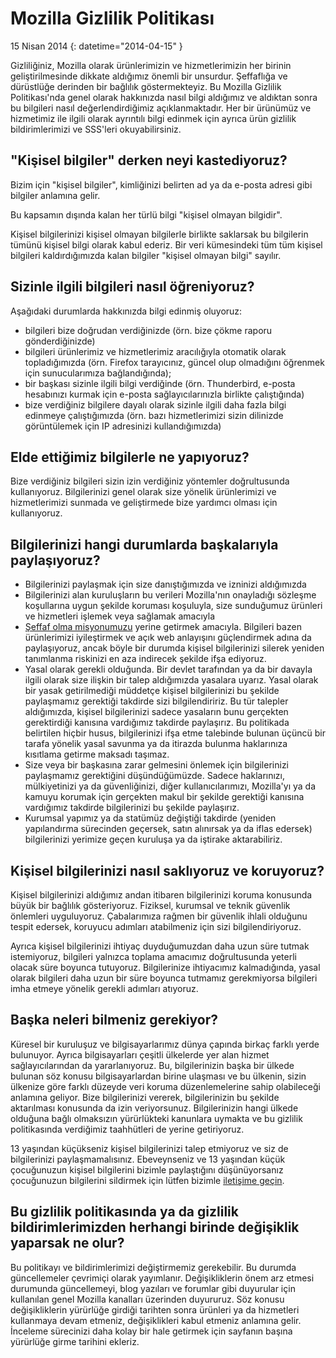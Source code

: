 ﻿# Mozilla Gizlilik Politikası

15 Nisan 2014
{: datetime="2014-04-15" }

Gizliliğiniz, Mozilla olarak ürünlerimizin ve hizmetlerimizin her birinin geliştirilmesinde dikkate aldığımız önemli bir unsurdur. Şeffaflığa ve dürüstlüğe derinden bir bağlılık göstermekteyiz. Bu Mozilla Gizlilik Politikası'nda genel olarak hakkınızda nasıl bilgi aldığımız ve aldıktan sonra bu bilgileri nasıl değerlendirdiğimiz açıklanmaktadır. Her bir ürünümüz ve hizmetimiz ile ilgili olarak ayrıntılı bilgi edinmek için ayrıca ürün gizlilik bildirimlerimizi ve SSS'leri okuyabilirsiniz. 

## "Kişisel bilgiler" derken neyi kastediyoruz?

Bizim için "kişisel bilgiler", kimliğinizi belirten ad ya da e-posta adresi gibi bilgiler anlamına gelir.

Bu kapsamın dışında kalan her türlü bilgi "kişisel olmayan bilgidir".

Kişisel bilgilerinizi kişisel olmayan bilgilerle birlikte saklarsak bu bilgilerin tümünü kişisel bilgi olarak kabul ederiz. Bir veri kümesindeki tüm tüm kişisel bilgileri kaldırdığımızda kalan bilgiler "kişisel olmayan bilgi" sayılır.

## Sizinle ilgili bilgileri nasıl öğreniyoruz?

Aşağıdaki durumlarda hakkınızda bilgi edinmiş oluyoruz:

* bilgileri bize doğrudan verdiğinizde (örn. bize çökme raporu gönderdiğinizde)
* bilgileri ürünlerimiz ve hizmetlerimiz aracılığıyla otomatik olarak topladığımızda (örn. Firefox tarayıcınız, güncel olup olmadığını öğrenmek için sunucularımıza bağlandığında);
* bir başkası sizinle ilgili bilgi verdiğinde (örn. Thunderbird, e-posta hesabınızı kurmak için e-posta sağlayıcılarınızla birlikte çalıştığında)
* bize verdiğiniz bilgilere dayalı olarak sizinle ilgili daha fazla bilgi edinmeye çalıştığımızda (örn. bazı hizmetlerimizi sizin dilinizde görüntülemek için IP adresinizi kullandığımızda)

## Elde ettiğimiz bilgilerle ne yapıyoruz?

Bize verdiğiniz bilgileri sizin izin verdiğiniz yöntemler doğrultusunda kullanıyoruz. Bilgilerinizi genel olarak size yönelik ürünlerimizi ve hizmetlerimizi sunmada ve geliştirmede bize yardımcı olması için kullanıyoruz.

## Bilgilerinizi hangi durumlarda başkalarıyla paylaşıyoruz?

* Bilgilerinizi paylaşmak için size danıştığımızda ve izninizi aldığımızda
* Bilgilerinizi alan kuruluşların bu verileri Mozilla'nın onayladığı sözleşme koşullarına uygun şekilde koruması koşuluyla, size sunduğumuz ürünleri ve hizmetleri işlemek veya sağlamak amacıyla
* [Şeffaf olma misyonumuzu](https://www.mozilla.org/about/manifesto/) yerine getirmek amacıyla. Bilgileri bazen ürünlerimizi iyileştirmek ve açık web anlayışını güçlendirmek adına da paylaşıyoruz, ancak böyle bir durumda kişisel bilgilerinizi silerek yeniden tanımlanma riskinizi en aza indirecek şekilde ifşa ediyoruz.
* Yasal olarak gerekli olduğunda. Bir devlet tarafından ya da bir davayla ilgili olarak size ilişkin bir talep aldığımızda yasalara uyarız. Yasal olarak bir yasak getirilmediği müddetçe kişisel bilgilerinizi bu şekilde paylaşmamız gerektiği takdirde sizi bilgilendiririz. Bu tür talepler aldığımızda, kişisel bilgilerinizi sadece yasaların bunu gerçekten gerektirdiği kanısına vardığımız takdirde paylaşırız. Bu politikada belirtilen hiçbir husus, bilgilerinizi ifşa etme talebinde bulunan üçüncü bir tarafa yönelik yasal savunma ya da itirazda bulunma haklarınıza kısıtlama getirme maksadı taşımaz. 
* Size veya bir başkasına zarar gelmesini önlemek için bilgilerinizi paylaşmamız gerektiğini düşündüğümüzde. Sadece haklarınızı, mülkiyetinizi ya da güvenliğinizi, diğer kullanıcılarımızı, Mozilla'yı ya da kamuyu korumak için gerçekten makul bir şekilde gerektiği kanısına vardığımız takdirde bilgilerinizi bu şekilde paylaşırız.
* Kurumsal yapımız ya da statümüz değiştiği takdirde (yeniden yapılandırma sürecinden geçersek, satın alınırsak ya da iflas edersek) bilgilerinizi yerimize geçen kuruluşa ya da iştirake aktarabiliriz.

## Kişisel bilgilerinizi nasıl saklıyoruz ve koruyoruz?

Kişisel bilgilerinizi aldığımız andan itibaren bilgilerinizi koruma konusunda büyük bir bağlılık gösteriyoruz. Fiziksel, kurumsal ve teknik güvenlik önlemleri uyguluyoruz. Çabalarımıza rağmen bir güvenlik ihlali olduğunu tespit edersek, koruyucu adımları atabilmeniz için sizi bilgilendiriyoruz.

Ayrıca kişisel bilgilerinizi ihtiyaç duyduğumuzdan daha uzun süre tutmak istemiyoruz, bilgileri yalnızca toplama amacımız doğrultusunda yeterli olacak süre boyunca tutuyoruz. Bilgilerinize ihtiyacımız kalmadığında, yasal olarak bilgileri daha uzun bir süre boyunca tutmamız gerekmiyorsa bilgileri imha etmeye yönelik gerekli adımları atıyoruz.

## Başka neleri bilmeniz gerekiyor?

Küresel bir kuruluşuz ve bilgisayarlarımız dünya çapında birkaç farklı yerde bulunuyor. Ayrıca bilgisayarları çeşitli ülkelerde yer alan hizmet sağlayıcılarından da yararlanıyoruz. Bu, bilgilerinizin başka bir ülkede bulunan söz konusu bilgisayarlardan birine ulaşması ve bu ülkenin, sizin ülkenize göre farklı düzeyde veri koruma düzenlemelerine sahip olabileceği anlamına geliyor. Bize bilgilerinizi vererek, bilgilerinizin bu şekilde aktarılması konusunda da izin veriyorsunuz. Bilgilerinizin hangi ülkede olduğuna bağlı olmaksızın yürürlükteki kanunlara uymakta ve bu gizlilik politikasında verdiğimiz taahhütleri de yerine getiriyoruz.

13 yaşından küçükseniz kişisel bilgilerinizi talep etmiyoruz ve siz de bilgilerinizi paylaşmamalısınız. Ebeveynseniz ve 13 yaşından küçük çocuğunuzun kişisel bilgilerini bizimle paylaştığını düşünüyorsanız çocuğunuzun bilgilerini sildirmek için lütfen bizimle [iletişime geçin](https://www.mozilla.org/privacy/#contact).

## Bu gizlilik politikasında ya da gizlilik bildirimlerimizden herhangi birinde değişiklik yaparsak ne olur?

Bu politikayı ve bildirimlerimizi değiştirmemiz gerekebilir. Bu durumda güncellemeler çevrimiçi olarak yayımlanır. Değişikliklerin önem arz etmesi durumunda güncellemeyi, blog yazıları ve forumlar gibi duyurular için kullanılan genel Mozilla kanalları üzerinden duyururuz. Söz konusu değişikliklerin yürürlüğe girdiği tarihten sonra ürünleri ya da hizmetleri kullanmaya devam etmeniz, değişiklikleri kabul etmeniz anlamına gelir. İnceleme sürecinizi daha kolay bir hale getirmek için sayfanın başına yürürlüğe girme tarihini ekleriz.
